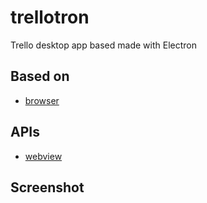 # trellotron

Trello desktop app based made with Electron

## Based on
* [browser](https://github.com/hokein/electron-sample-apps/tree/master/webview/browser)

## APIs

* [webview](https://github.com/atom/electron/blob/master/docs/api/web-view-tag.md)


## Screenshot
